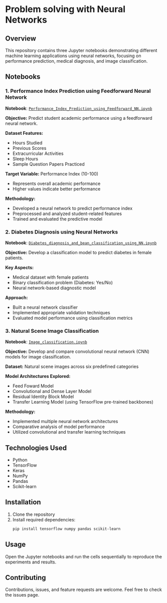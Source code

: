 # Problem solving with Neural Networks

## Overview
This repository contains three Jupyter notebooks demonstrating different machine learning applications using neural networks, focusing on performance prediction, medical diagnosis, and image classification.

## Notebooks

### 1. Performance Index Prediction using Feedforward Neural Network
**Notebook**: [`Performance_Index_Prediction_using_Feedforward_NN.ipynb`](./Performance_Index_Prediction_using_Feedfoward_NN.ipynb)  

**Objective:** Predict student academic performance using a feedforward neural network.

**Dataset Features:**
- Hours Studied
- Previous Scores
- Extracurricular Activities
- Sleep Hours
- Sample Question Papers Practiced

**Target Variable:** Performance Index (10-100)
- Represents overall academic performance
- Higher values indicate better performance

**Methodology:**
- Developed a neural network to predict performance index
- Preprocessed and analyzed student-related features
- Trained and evaluated the predictive model

### 2. Diabetes Diagnosis using Neural Networks
**Notebook**: [`Diabetes_diagnosis_and_bean_classification_using_NN.ipynb`](./Diabetes_diagnosis_and_bean_classification_using_NN.ipynb)

**Objective:** Develop a classification model to predict diabetes in female patients.

**Key Aspects:**
- Medical dataset with female patients
- Binary classification problem (Diabetes: Yes/No)
- Neural network-based diagnostic model

**Approach:**
- Built a neural network classifier
- Implemented appropriate validation techniques
- Evaluated model performance using classification metrics

### 3. Natural Scene Image Classification
**Notebook**: [`Image_classification.ipynb`](./Image_classification.ipynb)  

**Objective:** Develop and compare convolutional neural network (CNN) models for image classification.

**Dataset:** Natural scene images across six predefined categories

**Model Architectures Explored:**
- Feed Foward Model
- Convolutional and Dense Layer Model
- Residual Identity Block Model
- Transfer Learning Model (using TensorFlow pre-trained backbones)

**Methodology:**
- Implemented multiple neural network architectures
- Comparative analysis of model performance
- Utilized convolutional and transfer learning techniques

## Technologies Used
- Python
- TensorFlow
- Keras
- NumPy
- Pandas
- Scikit-learn

## Installation
1. Clone the repository
2. Install required dependencies:
   ```bash
   pip install tensorflow numpy pandas scikit-learn
   ```

## Usage
Open the Jupyter notebooks and run the cells sequentially to reproduce the experiments and results.

## Contributing
Contributions, issues, and feature requests are welcome. Feel free to check the issues page.
